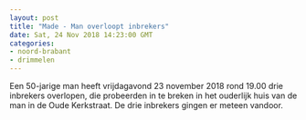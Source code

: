 ```yaml
---
layout: post
title: "Made - Man overloopt inbrekers"
date: Sat, 24 Nov 2018 14:23:00 GMT
categories: 
- noord-brabant 
- drimmelen 
---
```


Een 50-jarige man heeft vrijdagavond 23 november 2018 rond 19.00 drie inbrekers overlopen, die probeerden in te breken in het ouderlijk huis van de man in de Oude Kerkstraat. De drie inbrekers gingen er meteen vandoor.
